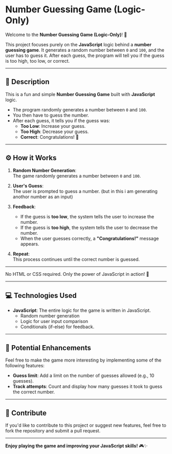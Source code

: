 # Number Guessing Game (Logic-Only)

Welcome to the **Number Guessing Game (Logic-Only)**! 🎉

This project focuses purely on the **JavaScript** logic behind a **number guessing game**. It generates a random number between `0` and `100`, and the user has to guess it. After each guess, the program will tell you if the guess is too high, too low, or correct. 

---

## 📝 **Description**

This is a fun and simple **Number Guessing Game** built with **JavaScript** logic. 
- The program randomly generates a number between `0` and `100`.
- You then have to guess the number.
- After each guess, it tells you if the guess was:
    - **Too Low**: Increase your guess.
    - **Too High**: Decrease your guess.
    - **Correct**: Congratulations! 🎉

---

## ⚙️ **How it Works**

1. **Random Number Generation**:  
   The game randomly generates a number between `0` and `100`.
   
2. **User's Guess**:  
   The user is prompted to guess a number.
   (but in this i am generating anothor number as an input)

4. **Feedback**:
    - If the guess is **too low**, the system tells the user to increase the number.
    - If the guess is **too high**, the system tells the user to decrease the number.
    - When the user guesses correctly, a **"Congratulations!"** message appears.

5. **Repeat**:  
   This process continues until the correct number is guessed.

---

No HTML or CSS required. Only the power of JavaScript in action! 🚀

---

## 💻 **Technologies Used**

- **JavaScript**: The entire logic for the game is written in JavaScript.
  - Random number generation
  - Logic for user input comparison
  - Conditionals (if-else) for feedback.

---

## 🔧 **Potential Enhancements**

Feel free to make the game more interesting by implementing some of the following features:

- **Guess limit**: Add a limit on the number of guesses allowed (e.g., 10 guesses).
- **Track attempts**: Count and display how many guesses it took to guess the correct number.

---

## 📖 **Contribute**

If you'd like to contribute to this project or suggest new features, feel free to fork the repository and submit a pull request.

---

**Enjoy playing the game and improving your JavaScript skills!** 🎮✨
